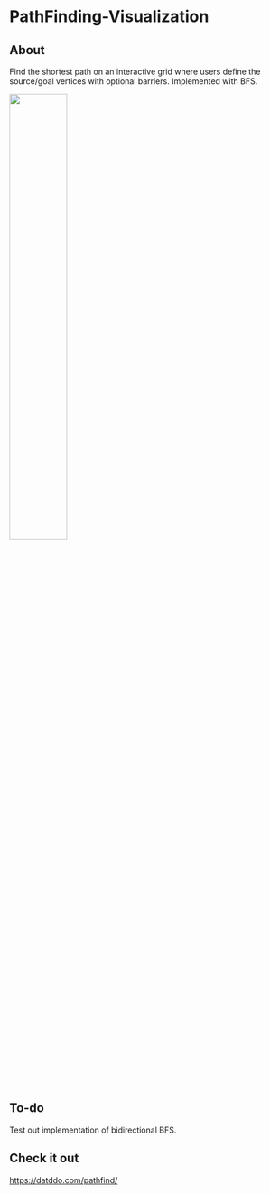 # PathFinding-Visualization

## About
Find the shortest path on an interactive grid where users define the source/goal vertices with optional barriers. Implemented with BFS.

<img src="https://user-images.githubusercontent.com/40379856/53824411-bfc34d00-3f28-11e9-8d72-505430df18cc.gif" width="45%"></img> 

## To-do
Test out implementation of bidirectional BFS.

## Check it out
https://datddo.com/pathfind/
